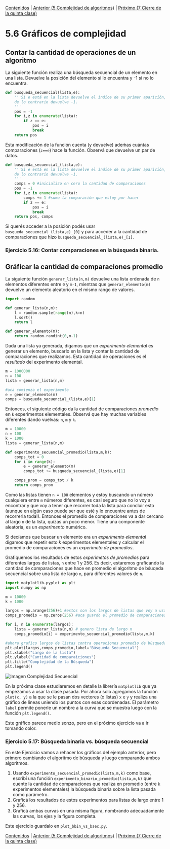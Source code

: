 [Contenidos](../Contenidos.md) \| [Anterior (5 Complejidad de algoritmos)](05_Complejidad.md) \| [Próximo (7 Cierre de la quinta clase)](07_Cierre.md)

# 5.6 Gráficos de complejidad

## Contar la cantidad de operaciones de un algoritmo

La siguiente función realiza una búsqueda secuencial de un elemento en una lista. Devuelve la posición del elemento si lo encuentra y -1 si no lo encuentra.

```python
def busqueda_secuencial(lista,e):
    '''Si e está en la lista devuelve el índice de su primer aparición, 
    de lo contrario devuelve -1.
    '''
    pos = -1
    for i,z in enumerate(lista):
        if z == e:
            pos = i
            break
    return pos
```

Esta modificación de la función cuenta (y devuelve) adeḿas cuántas comparaciones (`z==e`) hace la función. Observá que devuelve un par de datos. 

```python
def busqueda_secuencial_(lista,e):
    '''Si e está en la lista devuelve el índice de su primer aparición, 
    de lo contrario devuelve -1.
    '''
    comps = 0 #inicializo en cero la cantidad de comparaciones
    pos = -1
    for i,z in enumerate(lista):
        comps += 1 #sumo la comparación que estoy por hacer
        if z == e:
            pos = i
            break
    return pos, comps

```

Si querés acceder a la posición podés usar `busqueda_secuencial_(lista,e)_[0]` y para acceder a la cantidad de comparaciones que hizo `busqueda_secuencial_(lista,e)_[1]`.

### Ejercicio 5.16: Contar comparaciones en la búsqueda binaria.

## Gráficar la cantidad de comparaciones promedio

La siguiente función `generar_lista(n,m)` devuelve una lista ordenada de `n` elementos diferentes entre `0` y `m-1`, mientras que `generar_elemento(m)` devuelve un elemento aleatorio en el mismo rango de valores.

```python
import random

def generar_lista(n,m):
    l = random.sample(range(m),k=n)
    l.sort()
    return l

def generar_elemento(m):
    return random.randint(0,m-1)
```

Dada una lista ya generada, digamos que un *experimento elemental* es generar un elemento, buscarlo en la lista y contar la cantidad de comparaciones que realizamos. Esta cantidad de operaciones es el *resultado* del experimento elemental.

```python
m = 1000000
n = 100
lista = generar_lista(n,m)

#aca comienza el experimento
e = generar_elemento(m)
comps = busqueda_secuencial_(lista,e)[1]
```

Entonces, el siguiente código da la cantidad de comparaciones *promedio* en `k` experimentos elementales. Observá que hay muchas variables diferentes dando vuelvas: `n`, `m` y `k`.

```python
m = 10000
n = 100
k = 1000
lista = generar_lista(n,m)

def experimento_secuencial_promedio(lista,m,k):
    comps_tot = 0
    for i in range(k):
        e = generar_elemento(m)
        comps_tot += busqueda_secuencial_(lista,e)[1]

    comps_prom = comps_tot / k
    return comps_prom
```

Como las listas tienen `n = 100` elementos y estoy buscando un número cualquiera entre `m` números diferentes, es casi seguro que no lo voy a encontrar y que voy a tener que recorrer toda la lista para concluir esto (aunque en algún caso puede ser que esté y lo encuentre antes de recorrerla toda!). Entonces el promedio de comparaciones va a dar cercano al largo `n` de la lista, quizas un poco menor. Tiene una componente  aleatoria, es un *experimento* numérico.

Si decíamos que buscar un elemento era un *experimento elemental* digamos que repetir esto *k* experimentos elementales y calcular el promedio de comparaciones es un *experimeto de promedios*.

Grafiquemos los resultados de estos *experimetos de promedios* para diferentes largos de listas, `n` entre 1 y 256. Es decir, estaremos graficando la cantidad de comparaciones que hace en promedio el algoritmo de bśuqeda secuencial sobre una lista de largo `n`, para diferentes valores de `n`.

```python
import matplotlib.pyplot as plt
import numpy as np

m = 10000
k = 1000

largos = np.arange(256)+1 #estos son los largos de listas que voy a usar
comps_promedio = np.zeros(256) #aca guardo el promedio de comparaciones sobre una lista de largo i, para i entre 1 y 256.

for i, n in enumerate(largos):
    lista = generar_lista(n,m) # genero lista de largo n
    comps_promedio[i] = experimento_secuencial_promedio(lista,m,k)

#ahora grafico largos de listas contra operaciones promedio de búsqueda.
plt.plot(largos,comps_promedio,label='Búsqueda Secuencial')
plt.xlabel("Largo de la lista")
plt.ylabel("Cantidad de comparaiciones")
plt.title("Complejidad de la Búsqueda")
plt.legend()
```

![Imagen Complejidad Secuencial](./compl_sec.png)

En la próxima clase estudiaremos en detalle la librería `matplotlib` que ya empezamos a usar la clase pasada. Por ahora solo agregamos la función `plot(x, y)` a la que se le pasan dos vectores (o listas) `x` e `y` y realiza una gráfico de lineas uniendo los puntos con esas coordenadas. El parámetro `label` permite ponerle un nombre a la curva que se muestra luego con la función `plt.legend()`.

Este gráfico parece medio sonzo, pero en el próximo ejercicio va a ir tomando color.

### Ejercicio 5.17: Búsqueda binaria vs. búsqueda secuencial
En este Ejercicio vamos a rehacer los gráficos del ejemplo anterior, pero primero cambiando el algoritmo de búsqueda y luego comparando ambos algoritmos.

1. Usando `experimento_secuencial_promedio(lista,m,k)` como base, escribí una función `experimento_binario_promedio(lista,m,k)` que cuente la cantidad de comparaciones que realiza en promedio (entre `k` experimentos elementales) la búsqueda binaria sobre la lista pasada como parámetro.
2. Graficá los resultados de estos experimentos para listas de largo entre 1 y 256.
3. Graficá ambas curvas en una misma figura, nombrando adecuadamente las curvas, los ejes y la figura completa.

Este ejercicio guardalo en `plot_bbin_vs_bsec.py`.


[Contenidos](../Contenidos.md) \| [Anterior (5 Complejidad de algoritmos)](05_Complejidad.md) \| [Próximo (7 Cierre de la quinta clase)](07_Cierre.md)

